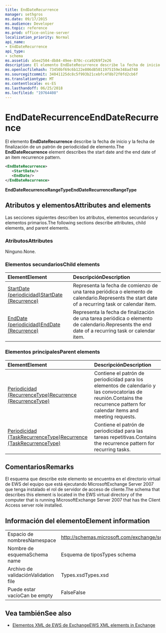```yaml
---
title: EndDateRecurrence
manager: sethgros
ms.date: 09/17/2015
ms.audience: Developer
ms.topic: reference
ms.prod: office-online-server
localization_priority: Normal
api_name:
- EndDateRecurrence
api_type:
- schema
ms.assetid: a5ee2504-db84-49ee-870c-cca9269f2e26
description: El elemento EndDateRecurrence describe la fecha de inicio y la fecha de finalización de un patrón de periodicidad de elemento.
ms.openlocfilehash: 73450bf69c6b122e806d85011975159e348ad740
ms.sourcegitcommit: 34041125dc8c5f993b21cebfc4f8b72f0fd2cb6f
ms.translationtype: MT
ms.contentlocale: es-ES
ms.lasthandoff: 06/25/2018
ms.locfileid: "19764408"
---
```

# <a name="enddaterecurrence"></a><span data-ttu-id="c50bf-103">EndDateRecurrence</span><span class="sxs-lookup"><span data-stu-id="c50bf-103">EndDateRecurrence</span></span>

<span data-ttu-id="c50bf-104">El elemento **EndDateRecurrence** describe la fecha de inicio y la fecha de finalización de un patrón de periodicidad de elemento.</span><span class="sxs-lookup"><span data-stu-id="c50bf-104">The **EndDateRecurrence** element describes the start date and the end date of an item recurrence pattern.</span></span> 
  
```xml
<EndDateRecurrence>
   <StartDate/>
   <EndDate/>
</EndDateRecurrence>
```

 <span data-ttu-id="c50bf-105">**EndDateRecurrenceRangeType**</span><span class="sxs-lookup"><span data-stu-id="c50bf-105">**EndDateRecurrenceRangeType**</span></span>
## <a name="attributes-and-elements"></a><span data-ttu-id="c50bf-106">Atributos y elementos</span><span class="sxs-lookup"><span data-stu-id="c50bf-106">Attributes and elements</span></span>

<span data-ttu-id="c50bf-107">Las secciones siguientes describen los atributos, elementos secundarios y elementos primarios.</span><span class="sxs-lookup"><span data-stu-id="c50bf-107">The following sections describe attributes, child elements, and parent elements.</span></span>
  
### <a name="attributes"></a><span data-ttu-id="c50bf-108">Atributos</span><span class="sxs-lookup"><span data-stu-id="c50bf-108">Attributes</span></span>

<span data-ttu-id="c50bf-109">Ninguno.</span><span class="sxs-lookup"><span data-stu-id="c50bf-109">None.</span></span>
  
### <a name="child-elements"></a><span data-ttu-id="c50bf-110">Elementos secundarios</span><span class="sxs-lookup"><span data-stu-id="c50bf-110">Child elements</span></span>

|<span data-ttu-id="c50bf-111">**Element**</span><span class="sxs-lookup"><span data-stu-id="c50bf-111">**Element**</span></span>|<span data-ttu-id="c50bf-112">**Descripción**</span><span class="sxs-lookup"><span data-stu-id="c50bf-112">**Description**</span></span>|
|:-----|:-----|
|[<span data-ttu-id="c50bf-113">StartDate (periodicidad)</span><span class="sxs-lookup"><span data-stu-id="c50bf-113">StartDate (Recurrence)</span></span>](startdate-recurrence.md) <br/> |<span data-ttu-id="c50bf-114">Representa la fecha de comienzo de una tarea periódica o elemento de calendario.</span><span class="sxs-lookup"><span data-stu-id="c50bf-114">Represents the start date of a recurring task or calendar item.</span></span>  <br/> |
|[<span data-ttu-id="c50bf-115">EndDate (periodicidad)</span><span class="sxs-lookup"><span data-stu-id="c50bf-115">EndDate (Recurrence)</span></span>](enddate-recurrence.md) <br/> |<span data-ttu-id="c50bf-116">Representa la fecha de finalización de una tarea periódica o elemento de calendario.</span><span class="sxs-lookup"><span data-stu-id="c50bf-116">Represents the end date of a recurring task or calendar item.</span></span>  <br/> |
   
### <a name="parent-elements"></a><span data-ttu-id="c50bf-117">Elementos principales</span><span class="sxs-lookup"><span data-stu-id="c50bf-117">Parent elements</span></span>

|<span data-ttu-id="c50bf-118">**Element**</span><span class="sxs-lookup"><span data-stu-id="c50bf-118">**Element**</span></span>|<span data-ttu-id="c50bf-119">**Descripción**</span><span class="sxs-lookup"><span data-stu-id="c50bf-119">**Description**</span></span>|
|:-----|:-----|
|[<span data-ttu-id="c50bf-120">Periodicidad (RecurrenceType)</span><span class="sxs-lookup"><span data-stu-id="c50bf-120">Recurrence (RecurrenceType)</span></span>](recurrence-recurrencetype.md) <br/> |<span data-ttu-id="c50bf-121">Contiene el patrón de periodicidad para los elementos de calendario y las convocatorias de reunión.</span><span class="sxs-lookup"><span data-stu-id="c50bf-121">Contains the recurrence pattern for calendar items and meeting requests.</span></span>  <br/> |
|[<span data-ttu-id="c50bf-122">Periodicidad (TaskRecurrenceType)</span><span class="sxs-lookup"><span data-stu-id="c50bf-122">Recurrence (TaskRecurrenceType)</span></span>](recurrence-taskrecurrencetype.md) <br/> |<span data-ttu-id="c50bf-123">Contiene el patrón de periodicidad para las tareas repetitivas.</span><span class="sxs-lookup"><span data-stu-id="c50bf-123">Contains the recurrence pattern for recurring tasks.</span></span>  <br/> |
   
## <a name="remarks"></a><span data-ttu-id="c50bf-124">Comentarios</span><span class="sxs-lookup"><span data-stu-id="c50bf-124">Remarks</span></span>

<span data-ttu-id="c50bf-125">El esquema que describe este elemento se encuentra en el directorio virtual de EWS del equipo que está ejecutando MicrosoftExchange Server 2007 que tenga instalado el rol de servidor de acceso de cliente.</span><span class="sxs-lookup"><span data-stu-id="c50bf-125">The schema that describes this element is located in the EWS virtual directory of the computer that is running MicrosoftExchange Server 2007 that has the Client Access server role installed.</span></span>
  
## <a name="element-information"></a><span data-ttu-id="c50bf-126">Información del elemento</span><span class="sxs-lookup"><span data-stu-id="c50bf-126">Element information</span></span>

|||
|:-----|:-----|
|<span data-ttu-id="c50bf-127">Espacio de nombres</span><span class="sxs-lookup"><span data-stu-id="c50bf-127">Namespace</span></span>  <br/> |http://schemas.microsoft.com/exchange/services/2006/types  <br/> |
|<span data-ttu-id="c50bf-128">Nombre de esquema</span><span class="sxs-lookup"><span data-stu-id="c50bf-128">Schema name</span></span>  <br/> |<span data-ttu-id="c50bf-129">Esquema de tipos</span><span class="sxs-lookup"><span data-stu-id="c50bf-129">Types schema</span></span>  <br/> |
|<span data-ttu-id="c50bf-130">Archivo de validación</span><span class="sxs-lookup"><span data-stu-id="c50bf-130">Validation file</span></span>  <br/> |<span data-ttu-id="c50bf-131">Types.xsd</span><span class="sxs-lookup"><span data-stu-id="c50bf-131">Types.xsd</span></span>  <br/> |
|<span data-ttu-id="c50bf-132">Puede estar vacío</span><span class="sxs-lookup"><span data-stu-id="c50bf-132">Can be empty</span></span>  <br/> |<span data-ttu-id="c50bf-133">False</span><span class="sxs-lookup"><span data-stu-id="c50bf-133">False</span></span>  <br/> |
   
## <a name="see-also"></a><span data-ttu-id="c50bf-134">Vea también</span><span class="sxs-lookup"><span data-stu-id="c50bf-134">See also</span></span>



- [<span data-ttu-id="c50bf-135">Elementos XML de EWS de Exchange</span><span class="sxs-lookup"><span data-stu-id="c50bf-135">EWS XML elements in Exchange</span></span>](ews-xml-elements-in-exchange.md)

